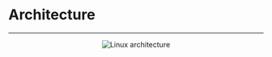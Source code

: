 # Architecture
<hr>

<p style="text-align:center;"><img src="https://applied-programming.github.io/Operating-Systems-Notes/images/linuxarch.png" alt="Linux architecture"></p>

